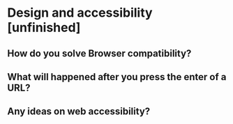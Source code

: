 # Design and accessibility \[unfinished\]

## How do you solve Browser compatibility?

## What will happened after you press the enter of a URL?

## Any ideas on web accessibility?

